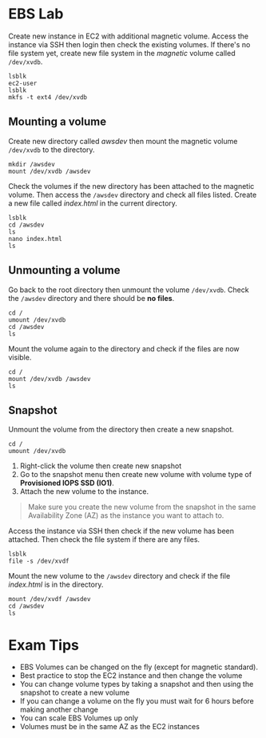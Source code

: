 # EBS Lab

Create new instance in EC2 with additional magnetic volume. Access the instance via SSH then login then check the existing volumes. If there's no file system yet, create new file system in the *magnetic* volume called `/dev/xvdb`.

```
lsblk
ec2-user
lsblk
mkfs -t ext4 /dev/xvdb
```

## Mounting a volume

Create new directory called *awsdev* then mount the magnetic volume `/dev/xvdb` to the directory.
```
mkdir /awsdev
mount /dev/xvdb /awsdev
```

Check the volumes if the new directory has been attached to the magnetic volume. Then access the `/awsdev` directory and check all files listed. Create a new file called *index.html* in the current directory.
```
lsblk
cd /awsdev
ls
nano index.html
ls
```

## Unmounting a volume

Go back to the root directory then unmount the volume `/dev/xvdb`. Check the `/awsdev` directory and there should be **no files**.
```
cd /
umount /dev/xvdb
cd /awsdev
ls
```

Mount the volume again to the directory and check if the files are now visible.
```
cd /
mount /dev/xvdb /awsdev
ls
```

## Snapshot

Unmount the volume from the directory then create a new snapshot.
```
cd /
umount /dev/xvdb
```
1. Right-click the volume then create new snapshot
2. Go to the snapshot menu then create new volume with volume type of **Provisioned IOPS SSD (IO1)**.
3. Attach the new volume to the instance.

> Make sure you create the new volume from the snapshot in the same Availability Zone (AZ) as the instance you want to attach to.

Access the instance via SSH then check if the new volume has been attached. Then check the file system if there are any files.
```
lsblk
file -s /dev/xvdf
```

Mount the new volume to the `/awsdev` directory and check if the file *index.html* is in the directory.
```
mount /dev/xvdf /awsdev
cd /awsdev
ls
```

# Exam Tips
- EBS Volumes can be changed on the fly (except for magnetic standard).
- Best practice to stop the EC2 instance and then change the volume
- You can change volume types by taking a snapshot and then using the snapshot to create a new volume
- If you can change a volume on the fly you must wait for 6 hours before making another change
- You can scale EBS Volumes up only
- Volumes must be in the same AZ as the EC2 instances



